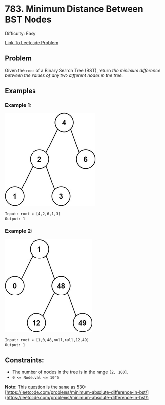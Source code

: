 # 783. Minimum Distance Between BST Nodes
Difficulty: Easy

[Link To Leetcode Problem](https://leetcode.com/problems/minimum-distance-between-bst-nodes/)

## Problem
Given the `root` of a Binary Search Tree (BST), return *the minimum difference between the values of any two different nodes in the tree.*

## Examples
### Example 1:
![example1](./example1.jpg)
```
Input: root = [4,2,6,1,3]
Output: 1
```
### Example 2:
![example2](./example2.jpg)
```
Input: root = [1,0,48,null,null,12,49]
Output: 1
```

## Constraints:
- The number of nodes in the tree is in the range `[2, 100]`.
- `0 <= Node.val <= 10^5`

**Note:** This question is the same as 530: [https://leetcode.com/problems/minimum-absolute-difference-in-bst/](https://leetcode.com/problems/minimum-absolute-difference-in-bst/)